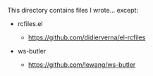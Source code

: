 This directory contains files I wrote... except:

* rcfiles.el
  * https://github.com/didierverna/el-rcfiles
  
* ws-butler
  * https://github.com/lewang/ws-butler
